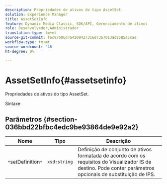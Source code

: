 ```yaml
---
description: Propriedades de ativos do tipo AssetSet.
solution: Experience Manager
title: AssetSetInfo
feature: Dynamic Media Classic, SDK/API, Gerenciamento de ativos
role: Desenvolvedor,Administrador
translation-type: tm+mt
source-git-commit: f6c97606d7a4209427316d7367013ad9585a5cae
workflow-type: tm+mt
source-wordcount: '46'
ht-degree: 0%

---
```



# AssetSetInfo{#assetsetinfo}

Propriedades de ativos do tipo AssetSet.

Sintaxe

## Parâmetros {#section-036bbd22bfbc4edc9be93864de9e92a2}

| Nome | Tipo | Descrição |
|---|---|---|
| `*`setDefinition`*` | `xsd:string` | Definição de conjunto de ativos formatada de acordo com os requisitos do Visualizador IS de destino. Pode conter parâmetros opcionais de substituição de IPS. |

